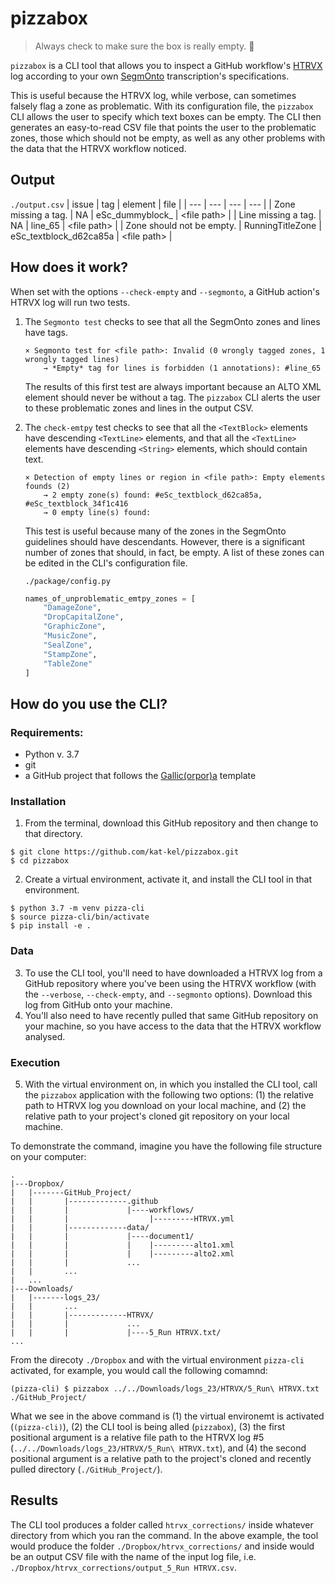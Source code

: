 # pizzabox
> Always check to make sure the box is really empty. :pizza:

`pizzabox` is a CLI tool that allows you to inspect a GitHub workflow's [HTRVX](https://github.com/HTR-United/htrvx) log according to your own [SegmOnto](https://segmonto.github.io/) transcription's specifications.

This is useful because the HTRVX log, while verbose, can sometimes falsely flag a zone as problematic. With its configuration file, the `pizzabox` CLI allows the user to specify which text boxes can be empty. The CLI then generates an easy-to-read CSV file that points the user to the problematic zones, those which should not be empty, as well as any other problems with the data that the HTRVX workflow noticed.

## Output
`./output.csv`
| issue | tag | element | file |
| --- | --- | --- | --- |
| Zone missing a tag. | NA | eSc_dummyblock_ | \<file path> |
| Line missing a tag. | NA | line_65 | \<file path> |
| Zone should not be empty. | RunningTitleZone | eSc_textblock_d62ca85a | \<file path> |


## How does it work?
When set with the options `--check-empty` and `--segmonto`, a GitHub action's HTRVX log will run two tests. 

1. The `Segmonto test` checks to see that all the SegmOnto zones and lines have tags.
    ```
    × Segmonto test for <file path>: Invalid (0 wrongly tagged zones, 1 wrongly tagged lines)
        → *Empty* tag for lines is forbidden (1 annotations): #line_65
    ```
    The results of this first test are always important because an ALTO XML element should never be without a tag. The `pizzabox` CLI alerts the user to these problematic zones and lines in the output CSV.

2. The `check-emtpy` test checks to see that all the `<TextBlock>` elements have descending `<TextLine>` elements, and that all the `<TextLine>` elements have descending `<String>` elements, which should contain text.

    ```
    × Detection of empty lines or region in <file path>: Empty elements founds (2)
        → 2 empty zone(s) found: #eSc_textblock_d62ca85a, #eSc_textblock_34f1c416
        → 0 empty line(s) found: 
    ```
    This test is useful because many of the zones in the SegmOnto guidelines should have descendants. However, there is a significant number of zones that should, in fact, be empty. A list of these zones can be edited in the CLI's configuration file.

    `./package/config.py`
    ```python
    names_of_unproblematic_emtpy_zones = [
        "DamageZone", 
        "DropCapitalZone", 
        "GraphicZone", 
        "MusicZone", 
        "SealZone", 
        "StampZone", 
        "TableZone"
    ]
    ```
## How do you use the CLI?
### Requirements:
- Python v. 3.7
- git
- a GitHub project that follows the [Gallic(orpor)a](https://github.com/Gallicorpora) template
### Installation
1. From the terminal, download this GitHub repository and then change to that directory.
```shell
$ git clone https://github.com/kat-kel/pizzabox.git
$ cd pizzabox
```
2. Create a virtual environment, activate it, and install the CLI tool in that environment.
```shell
$ python 3.7 -m venv pizza-cli
$ source pizza-cli/bin/activate
$ pip install -e .
```
### Data
3. To use the CLI tool, you'll need to have downloaded a HTRVX log from a GitHub repository where you've been using the HTRVX workflow (with the `--verbose`, `--check-empty`, and `--segmonto` options). Download this log from GitHub onto your machine.
4. You'll also need to have recently pulled that same GitHub repository on your machine, so you have access to the data that the HTRVX workflow analysed.

### Execution
5. With the virtual environment on, in which you installed the CLI tool, call the `pizzabox` application with the following two options: (1) the relative path to HTRVX log you download on your local machine, and (2) the relative path to your project's cloned git repository on your local machine. 

To demonstrate the command, imagine you have the following file structure on your computer:
```
.
|---Dropbox/
|   |-------GitHub_Project/
|   |       |-------------.github
|   |       |             |----workflows/
|   |       |                  |---------HTRVX.yml
|   |       |-------------data/
|   |       |             |----document1/
|   |       |             |    |---------alto1.xml
|   |       |             |    |---------alto2.xml
|   |       |             ...
|   |       ...
|   ...
|---Downloads/
|   |-------logs_23/
|   |       ...
|   |       |-------------HTRVX/
|   |       |             ...
|   |       |             |----5_Run HTRVX.txt/
...
```
From the direcoty `./Dropbox` and with the virtual environment `pizza-cli` activated, for example, you would call the following comamnd:
```shell
(pizza-cli) $ pizzabox ../../Downloads/logs_23/HTRVX/5_Run\ HTRVX.txt ./GitHub_Project/
```
What we see in the above command is (1) the virtual environemt is activated (`(pizza-cli)`), (2) the CLI tool is being alled (`pizzabox`), (3) the first positional argument is a relative file path to the HTRVX log #5 (`../../Downloads/logs_23/HTRVX/5_Run\ HTRVX.txt`), and (4) the second positional argument is a relative path to the project's cloned and recently pulled directory (`./GitHub_Project/`).
## Results
The CLI tool produces a folder called `htrvx_corrections/` inside whatever directory from which you ran the command. In the above example, the tool would produce the folder `./Dropbox/htrvx_corrections/` and inside would be an output CSV file with the name of the input log file, i.e. `./Dropbox/htrvx_corrections/output_5_Run HTRVX.csv`.
